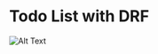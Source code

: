 # Todo List with DRF
![Alt Text](file:///C:/Users/ASUS/OneDrive/%D8%AF%D8%B3%DA%A9%D8%AA%D8%A7%D9%BE/ReadmePreview/ToDoPreview.png)

